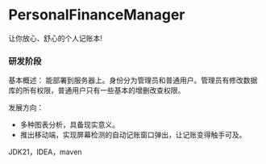 # PersonalFinanceManager
让你放心、舒心的个人记账本!

### 研发阶段
基本概述：
能部署到服务器上。身份分为管理员和普通用户。管理员有修改数据库的所有权限，普通用户只有一些基本的增删改查权限。

发展方向：
- 多种图表分析，具备现实意义。
- 推出移动端，实现屏幕检测的自动记账窗口弹出，让记账变得触手可及。

JDK21，IDEA，maven

